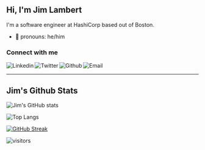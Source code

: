 ## Hi, I'm Jim Lambert

I'm a software engineer at HashiCorp based out of Boston. 

- 👋 pronouns: he/him

### Connect with me
[<img align="left" alt="Linkedin" src="https://img.shields.io/badge/@jimlambrt-0077B5?style=flat-square&logo=linkedin&logoColor=white" />][linkedin]
[<img align="left" alt="Twitter" src="https://img.shields.io/badge/@jimlambrt-1DA1F2?style=flat-square&logo=twitter&logoColor=white" />][twitter]
[<img align="left" alt="Github" src="https://img.shields.io/badge/@jimlambrt-100000?style=flat-square&logo=github&logoColor=white" />][github]
[<img align="left" alt="Email" src="https://img.shields.io/badge/@jim.lambert-D14836?style=flat-square&logo=gmail&logoColor=white" />][email]


<br />

<hr>

## Jim's Github Stats
![Jim's GitHub stats](https://github-readme-stats.vercel.app/api?username=jimlambrt&count_private=true&show_icons=true&theme=dark)
<br />

![Top Langs](https://github-readme-stats.vercel.app/api/top-langs/?username=jimlambrt&theme=dark&layout=compact)

[![GitHub
Streak](https://github-readme-streak-stats.herokuapp.com/?user=jimlambrt&theme=dark)](https://git.io/streak-stats)
<br /> 


<p><img src="https://visitor-badge.glitch.me/badge?page_id=jimlambert.jimlambrt" alt="visitors"></p>

[linkedin]: https://www.linkedin.com/in/jimlambrt/
[twitter]: https://twitter.com/jimlambrt
[github]: https://github.com/jimlambrt?tab=follow
[email]: mailto:jim.lambert@gmail.com